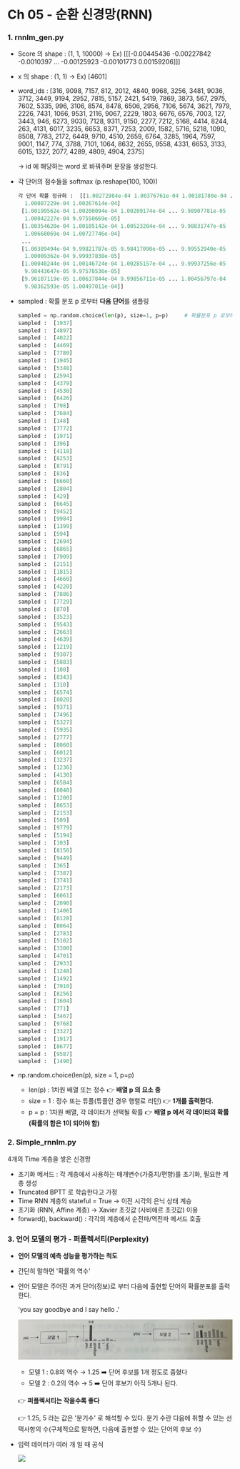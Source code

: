 # Ch 05 - 순환 신경망(RNN)



### 1. rnnlm_gen.py



- Score 의 shape : (1, 1, 10000) → Ex)  [[[-0.00445436 -0.00227842 -0.0010397  ... -0.00125923 -0.00101773
      0.00159206]]]

-  x 의 shape : (1, 1) → Ex) [4601]

- word_ids  : [316, 9098, 7157, 812, 2012, 4840, 9968, 3256, 3481, 9036, 3712, 3449, 9194, 2952, 7815, 5157, 2421, 5419, 7869, 3873, 567, 2975, 7602, 5335, 996, 3106, 8574, 8478, 6506, 2956, 7106, 5674, 3621, 7979, 2226, 7431, 1066, 9531, 2116, 9067, 2229, 1803, 6676, 6576, 7003, 127, 3443, 946, 6273, 9030, 7128, 9311, 9150, 2277, 7212, 5168, 4414, 8244, 263, 4131, 6017, 3235, 6653, 8371, 7253, 2009, 1582, 5716, 5218, 1090, 8508, 7783, 2172, 6449, 9710, 4510, 2659, 6764, 3285, 1964, 7597, 9001, 1147, 774, 3788, 7101, 1064, 8632, 2655, 9558, 4331, 6653, 3133, 6015, 1327, 2077, 4289, 4809, 4904, 2375]

  → id 에 해당하는 word 로 바꿔주며 문장을 생성한다.

- 각 단어의 점수들을 softmax (p.reshape(100, 100))

  ```python
  각 단어 확률 정규화 :  [[1.00272984e-04 1.00376761e-04 1.00181780e-04 ... 9.96126982e-05
    1.00087229e-04 1.00267614e-04]
   [1.00199562e-04 1.00200094e-04 1.00209174e-04 ... 9.98907781e-05
    1.00042227e-04 9.97550669e-05]
   [1.00354620e-04 1.00105142e-04 1.00523204e-04 ... 9.98831747e-05
    1.00668069e-04 1.00727746e-04]
   ...
   [1.00389494e-04 9.99821787e-05 9.98417090e-05 ... 9.99552940e-05
    1.00009362e-04 9.99937838e-05]
   [1.00048244e-04 1.00146724e-04 1.00285157e-04 ... 9.99937256e-05
    9.98443647e-05 9.97578536e-05]
   [9.96107119e-05 1.00637844e-04 9.99856711e-05 ... 1.00456797e-04
    9.98362593e-05 1.00497011e-04]]
  ```

- sampled : 확률 분포 p 로부터 **다음 단어**를 샘플링

  ```python
  sampled = np.random.choice(len(p), size=1, p=p)     # 확률분포 p 로부터 다음 단어를 샘플링한다.
  sampled :  [1937]
  sampled :  [4897]
  sampled :  [4022]
  sampled :  [4469]
  sampled :  [7780]
  sampled :  [1945]
  sampled :  [5348]
  sampled :  [2594]
  sampled :  [4379]
  sampled :  [4530]
  sampled :  [6426]
  sampled :  [798]
  sampled :  [7684]
  sampled :  [148]
  sampled :  [7772]
  sampled :  [1971]
  sampled :  [396]
  sampled :  [4118]
  sampled :  [8253]
  sampled :  [8791]
  sampled :  [836]
  sampled :  [6660]
  sampled :  [2804]
  sampled :  [429]
  sampled :  [6645]
  sampled :  [9452]
  sampled :  [9984]
  sampled :  [1399]
  sampled :  [594]
  sampled :  [2694]
  sampled :  [6865]
  sampled :  [7909]
  sampled :  [2151]
  sampled :  [1815]
  sampled :  [4660]
  sampled :  [4220]
  sampled :  [7886]
  sampled :  [7729]
  sampled :  [870]
  sampled :  [3523]
  sampled :  [9543]
  sampled :  [2663]
  sampled :  [4639]
  sampled :  [1219]
  sampled :  [9307]
  sampled :  [5883]
  sampled :  [108]
  sampled :  [8343]
  sampled :  [310]
  sampled :  [6574]
  sampled :  [8020]
  sampled :  [9371]
  sampled :  [7496]
  sampled :  [5327]
  sampled :  [5935]
  sampled :  [2777]
  sampled :  [8060]
  sampled :  [6012]
  sampled :  [3237]
  sampled :  [1236]
  sampled :  [4130]
  sampled :  [6584]
  sampled :  [8048]
  sampled :  [1200]
  sampled :  [8653]
  sampled :  [2153]
  sampled :  [509]
  sampled :  [9779]
  sampled :  [5194]
  sampled :  [103]
  sampled :  [8156]
  sampled :  [9449]
  sampled :  [365]
  sampled :  [7387]
  sampled :  [3741]
  sampled :  [2173]
  sampled :  [6061]
  sampled :  [2090]
  sampled :  [1406]
  sampled :  [6128]
  sampled :  [8064]
  sampled :  [2783]
  sampled :  [5102]
  sampled :  [3300]
  sampled :  [4701]
  sampled :  [2933]
  sampled :  [1248]
  sampled :  [1492]
  sampled :  [7910]
  sampled :  [8256]
  sampled :  [1604]
  sampled :  [771]
  sampled :  [3467]
  sampled :  [9768]
  sampled :  [3327]
  sampled :  [1917]
  sampled :  [8677]
  sampled :  [9587]
  sampled :  [1490]
  ```

- np.random.choice(len(p), size = 1, p=p)

  - len(p) : 1차원 배열 또는 정수 👉 **배열 p 의 요소 중** 
  - size = 1 : 정수 또는 튜플(튜플인 경우 행렬로 리턴) 👉 **1개를 출력한다.**
  - p = p : 1차원 배열, 각 데이터가 선택될 확률 👉 **배열 p 에서 각 데이터의 확률 (확률의 합은 1이 되어야 함)**

### 2. Simple_rnnlm.py

4개의 Time 계층을 쌓은 신경망

- 초기화 메서드 : 각 계층에서 사용하는 매개변수(가중치/편향)를 초기화, 필요한 계층 생성
- Truncated BPTT 로 학습한다고 가정
- Time RNN 계층의 stateful = True → 이전 시각의 은닉 상태 계승 
- 초기화 (RNN, Affine 계층) → Xavier 초깃값 (사비에르 초깃값) 이용
- forward(), backward() : 각각의 계층에서 순전파/역전파 메서드 호출



### 3. 언어 모델의 평가 - 퍼플렉서티(Perplexity)

- **언어 모델의 예측 성능을 평가하는 척도**

- 간단히 말하면 '확률의 역수'

- 언어 모델은 주어진 과거 단어(정보)로 부터 다음에 출현할 단어의 확률분포를 출력한다.

  'you say goodbye and I say hello .'

  ![](../img/perplexity_1.png)

  - 모델 1 : 0.8의 역수 → 1.25 ➡️ 단어 후보를 1개 정도로 좁혔다
  - 모델 2 : 0.2의 역수 → 5 ➡️ 단어 후보가 아직 5개나 된다.

  👉 **퍼플렉서티는 작을수록 좋다**

  👉 1.25, 5 라는 값은 '분기수' 로 해석할 수 있다. 분기 수란 다음에 취할 수 있는 선택사항의 수(구체적으로 말하면, 다음에 출현할 수 있는 단어의 후보 수)

- 입력 데이터가 여러 개 일 때 공식

  ![](https://blog.kakaocdn.net/dn/lJg55/btqWVRZQwbX/tjvcafDrNpOKNVTfALW8K0/img.png)

  